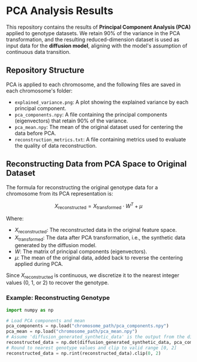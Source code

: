 # PCA Analysis Results

This repository contains the results of **Principal Component Analysis (PCA)** applied to genotype datasets. We retain 90% of the variance in the PCA transformation, and the resulting reduced-dimension dataset is used as input data for the **diffusion model**, aligning with the model's assumption of continuous data transition.

## Repository Structure

PCA is applied to each chromosome, and the following files are saved in each chromosome's folder:

- `explained_variance.png`: A plot showing the explained variance by each principal component.
- `pca_components.npy`: A file containing the principal components (eigenvectors) that retain 90% of the variance.
- `pca_mean.npy`: The mean of the original dataset used for centering the data before PCA.
- `reconstruction_metrics.txt`: A file containing metrics used to evaluate the quality of data reconstruction.

## Reconstructing Data from PCA Space to Original Dataset

The formula for reconstructing the original genotype data for a chromosome from its PCA representation is:

$$
X_{\text{reconstructed}} = X_{\text{transformed}} \cdot W^T + \mu
$$

Where:
- $X_{\text{reconstructed}}$: The reconstructed data in the original feature space.
- $X_{\text{transformed}}$: The data after PCA transformation, i.e., the synthetic data generated by the diffusion model.
- $W$: The matrix of principal components (eigenvectors).
- $\mu$: The mean of the original data, added back to reverse the centering applied during PCA.

Since $X_{\text{reconstructed}}$ is continuous, we discretize it to the nearest integer values (0, 1, or 2) to recover the genotype.

### Example: Reconstructing Genotype

```python
import numpy as np

# Load PCA components and mean
pca_components = np.load("chromosome_path/pca_components.npy")
pca_mean = np.load("chromosome_path/pca_mean.npy")
# Assume 'diffusion_generated_synthetic_data' is the output from the diffusion model in PCA latent space
reconstructed_data = np.dot(diffusion_generated_synthetic_data, pca_components) + pca_mean
# Round to nearest genotype values and clip to valid range [0, 2]
reconstructed_data = np.rint(reconstructed_data).clip(0, 2)